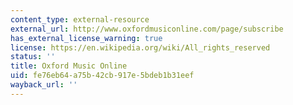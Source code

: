 ```yaml
---
content_type: external-resource
external_url: http://www.oxfordmusiconline.com/page/subscribe
has_external_license_warning: true
license: https://en.wikipedia.org/wiki/All_rights_reserved
status: ''
title: Oxford Music Online
uid: fe76eb64-a75b-42cb-917e-5bdeb1b31eef
wayback_url: ''
---
```

